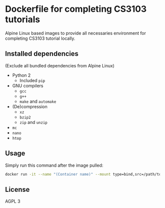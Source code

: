 # Dockerfile for completing CS3103 tutorials

Alpine Linux based images to provide all necessaries environment for completing CS3103 tutorial locally.

## Installed dependencies

(Exclude all bundled dependencies from Alpine Linux)

* Python 2
    * Included `pip`
* GNU compilers
    * `gcc`
    * `g++`
    * `make` and `automake`
* (De)compression
    * `xz`
    * `bzip2`
    * `zip` and `unzip`
* `mc`
* `nano`
* `htop`

## Usage

Simply run this command after the image pulled:

```bash
docker run -it --name "(Container name)" --mount type=bind,src=/path/to/CS3103/src,dst=/mnt/CS3103 cs3103pico:latest
```

## License

AGPL 3
